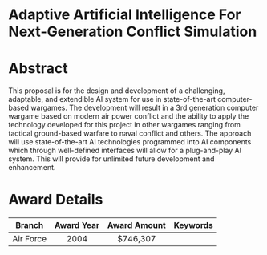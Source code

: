 
Adaptive Artificial Intelligence For Next-Generation Conflict Simulation
========================================================================

# Abstract


This proposal is for the design and development of a challenging, adaptable, and extendible AI system for use in state-of-the-art computer-based wargames.  The development will result in a 3rd generation computer wargame based on modern air power conflict and the ability to apply the technology developed for this project in other wargames ranging from tactical ground-based warfare to naval conflict and others.  The approach will use state-of-the-art AI technologies programmed into AI components which through well-defined interfaces will allow for a plug-and-play AI system.  This will provide for unlimited future development and enhancement.  

# Award Details

|Branch|Award Year|Award Amount|Keywords|
| :---: | :---: | :---: | :---: |
|Air Force|2004|$746,307||
